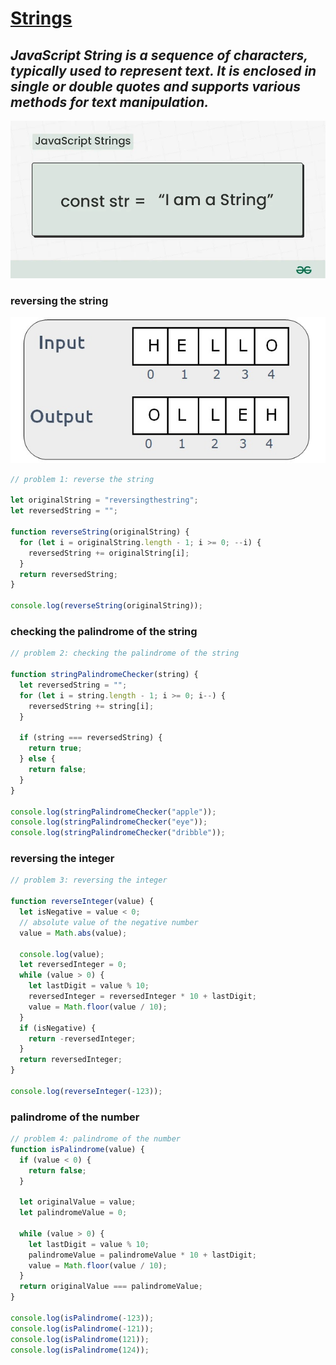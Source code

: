 # [Strings](https://github.com/pankajkoree/react/blob/main/JS/DSA/DSA/strings/strings.js)

## **_JavaScript String is a sequence of characters, typically used to represent text. It is enclosed in single or double quotes and supports various methods for text manipulation._**

![strings](image.png)

### reversing the string

![reverse of the string](image-1.png)

```js
// problem 1: reverse the string

let originalString = "reversingthestring";
let reversedString = "";

function reverseString(originalString) {
  for (let i = originalString.length - 1; i >= 0; --i) {
    reversedString += originalString[i];
  }
  return reversedString;
}

console.log(reverseString(originalString));
```

### checking the palindrome of the string

```js
// problem 2: checking the palindrome of the string

function stringPalindromeChecker(string) {
  let reversedString = "";
  for (let i = string.length - 1; i >= 0; i--) {
    reversedString += string[i];
  }

  if (string === reversedString) {
    return true;
  } else {
    return false;
  }
}

console.log(stringPalindromeChecker("apple"));
console.log(stringPalindromeChecker("eye"));
console.log(stringPalindromeChecker("dribble"));
```

### reversing the integer

```js
// problem 3: reversing the integer

function reverseInteger(value) {
  let isNegative = value < 0;
  // absolute value of the negative number
  value = Math.abs(value);

  console.log(value);
  let reversedInteger = 0;
  while (value > 0) {
    let lastDigit = value % 10;
    reversedInteger = reversedInteger * 10 + lastDigit;
    value = Math.floor(value / 10);
  }
  if (isNegative) {
    return -reversedInteger;
  }
  return reversedInteger;
}

console.log(reverseInteger(-123));
```

### palindrome of the number

```js
// problem 4: palindrome of the number
function isPalindrome(value) {
  if (value < 0) {
    return false;
  }

  let originalValue = value;
  let palindromeValue = 0;

  while (value > 0) {
    let lastDigit = value % 10;
    palindromeValue = palindromeValue * 10 + lastDigit;
    value = Math.floor(value / 10);
  }
  return originalValue === palindromeValue;
}

console.log(isPalindrome(-123));
console.log(isPalindrome(-121));
console.log(isPalindrome(121));
console.log(isPalindrome(124));
```
